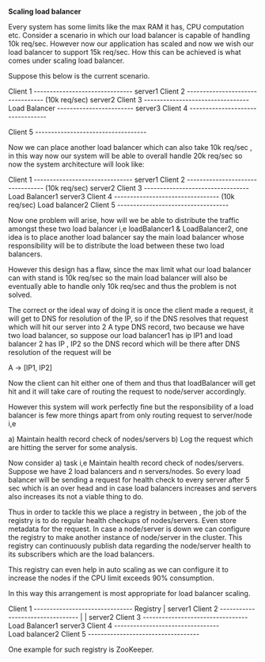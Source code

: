 **Scaling load balancer**

Every system has some limits like the max RAM it has, CPU computation etc. Consider a scenario in which our load balancer
is capable of handling 10k req/sec. However now our application has scaled and now we wish our load balancer to support
15k req/sec. How this can be achieved is what comes under scaling load balancer.

Suppose this below is the current scenario.

Client 1   -------------------------------
                                                                                      server1
Client 2 ---------------------------------
                                                    (10k req/sec)                     server2
Client 3 ---------------------------------     Load Balancer ------------------------
                                                                                      server3
Client 4 ---------------------------------

Client 5 -----------------------------------


Now we can place another load balancer which can also take 10k req/sec , in this way now our system will be able to overall handle
20k req/sec so now the system architecture will look like:


Client 1   -------------------------------
                                                                                      server1
Client 2 ---------------------------------
                                                (10k req/sec)                         server2
Client 3 ---------------------------------      Load Balancer1
                                                                                      server3
Client 4 ---------------------------------      (10k req/sec)
                                                 Load balancer2
Client 5 -----------------------------------


Now one problem will arise, how will we be able to distribute the traffic amongst these two load balancer i,e loadBalancer1 & LoadBalancer2, one idea is to place another load balancer say the main load balancer whose responsibility will be to distribute the load between these two
load balancers.

However this design has a flaw, since the max limit what our load balancer can with stand is 10k req/sec so the main load balancer will also
be eventually able to handle only 10k req/sec and thus the problem is not solved.

The correct or the ideal way of doing it is once the client made a request, it will get to DNS for resolution of the IP, so if the
DNS resolves that request which will hit our server into 2 A type DNS record, two because we have two load balancer, so suppose our load balancer1 has ip IP1 and load balancer 2 has IP , IP2 so the DNS record which will be there after DNS resolution of the request will be

A -> [IP1, IP2]

Now the client can hit either one of them and thus that loadBalancer will get hit and it will take care of routing the request to node/server
accordingly.

However this system will work perfectly fine but the responsibility of a load balancer is few more things apart from only routing 
request to server/node i,e

a) Maintain health record check of nodes/servers
b) Log the request which are hitting the server for some analysis.

Now consider a) task i,e Maintain health record check of nodes/servers. Suppose we have 2 load balancers and n servers/nodes.
So every load balancer will be sending a request for health check to every server after 5 sec which is an over head and in case
load balancers increases and servers also increases its not a viable thing to do.

Thus in order to tackle this we place a registry in between , the job of the registry is to do regular health checkups of nodes/servers.
Even store metadata for the request.
In case a node/server is down we can configure the registry to make another instance of node/server in the cluster.
This registry can continuously publish data regarding the node/server health to its subscribers which are the load balancers.

This registry can even help in auto scaling as we can configure it to increase the nodes if the CPU limit exceeds 90% consumption.

In this way this arrangement is most appropriate for load balancer scaling.



Client 1   -------------------------------        Registry
                                                     |                                server1
Client 2 ---------------------------------           |
                                                     |                                server2
Client 3 ---------------------------------      Load Balancer1
                                                                                      server3
Client 4 ---------------------------------      
                                                Load balancer2
Client 5 -----------------------------------


One example for such registry is ZooKeeper.